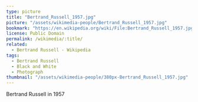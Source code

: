 ```yaml
---
type: picture
title: "Bertrand_Russell_1957.jpg"
picture: "/assets/wikimedia-people/Bertrand_Russell_1957.jpg"
bookmark: "https://en.wikipedia.org/wiki/File:Bertrand_Russell_1957.jpg"
license: Public Domain
permalink: /wikimedia/:title/
related:
  - Bertrand Russell - Wikipedia
tags:
  - Bertrand Russell
  - Black and White
  - Photograph
thumbnail: "/assets/wikimedia-people/380px-Bertrand_Russell_1957.jpg"
---
```

Bertrand Russell in 1957